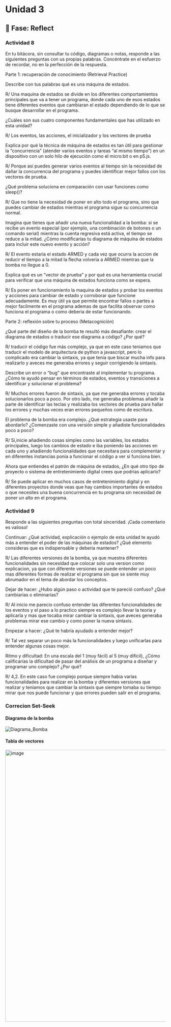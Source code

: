 # Unidad 3


## 🤔 Fase: Reflect


### Actividad 8

En tu bitácora, sin consultar tu código, diagramas o notas, responde a las siguientes preguntas con us propias palabras. Concéntrate en el esfuerzo de recordar, no en la perfección de la respuesta.

Parte 1: recuperación de conocimiento (Retrieval Practice)

Describe con tus palabras qué es una máquina de estados. 

R/ Una maquina de estados se divide en los diferentes comportamientos principales que va a tener un programa, donde cada uno de esos estados tiene diferentes eventos que cambiaran el estado dependiendo de lo que se busque desarrollar en el programa.


¿Cuáles son sus cuatro componentes fundamentales que has utilizado en esta unidad?

R/ Los eventos, las acciones, el inicializador y los vectores de prueba

Explica por qué la técnica de máquina de estados es tan útil para gestionar la “concurrencia” (atender varios eventos y tareas “al mismo tiempo”) en un dispositivo con un solo hilo de ejecución como el micro:bit o en p5.js. 

R/ Porque asi puedes generar varios eventos al tiempo sin la necesidad de dañar la concurrencia del programa y puedes identificar mejor fallos con los vectores de prueba.

¿Qué problema soluciona en comparación con usar funciones como sleep()?

R/ Que no tiene la necesidad de poner en alto todo el programa, sino que puedes cambiar de estados mientras el programa sigue su concurrencia normal.

Imagina que tienes que añadir una nueva funcionalidad a la bomba: si se recibe un evento especial (por ejemplo, una combinación de botones o un comando serial) mientras la cuenta regresiva está activa, el tiempo se reduce a la mitad. ¿Cómo modificarías tu diagrama de máquina de estados para incluir este nuevo evento y acción?

R/ El evento estaria el estado ARMED y cada vez que ocurra la accion de reducir el tiempo a la mitad la flecha volveria a ARMED mientras que la bomba no llegue a 0.

Explica qué es un “vector de prueba” y por qué es una herramienta crucial para verificar que una máquina de estados funciona como se espera.

R/ Es poner en funcionamiento la maquina de estados y probar los eventos y acciones para cambiar de estado y corroborar que funcione adecuadamente. Es muy útil ya que permite encontrar fallos o partes a mejor facilmente en el programa ademas de que facilita observar como funciona el programa o como deberia de estar funcionando.

Parte 2: reflexión sobre tu proceso (Metacognición)

¿Qué parte del diseño de la bomba te resultó más desafiante: crear el diagrama de estados o traducir ese diagrama a código? ¿Por qué?

R/ traducir el código fue más complejo, ya que en este caso teniamos que traducir el modelo de arquitectura de python a javascript, pero lo complicado era cambiar la sintaxis, ya que tenia que biscar mucha info para realizarlo y aveces me generaba errores y seguir corrigiendo la sintaxis.

Describe un error o “bug” que encontraste al implementar tu programa. ¿Cómo te ayudó pensar en términos de estados, eventos y transiciones a identificar y solucionar el problema?

R/ Muchos errores fueron de sintaxis, ya que me generaba errores y tocaba solucionarlos poco a poco. Por otro lado, me generaba problemas añadir la parte de identificar las teclas y realizaba los vectores de prueba para hallar los errores y muchas veces eran errores pequeños como de escritura.

El problema de la bomba era complejo. ¿Qué estrategia usaste para abordarlo? ¿Comenzaste con una versión simple y añadiste funcionalidades poco a poco?

R/ Si,inicie añadiendo cosas simples como las variables, los estados principales, luego los cambios de estado e iba poniendo las acciones en cada uno y añadiendo funcionalidades que necesitara para complementar y en diferentes instancias ponia a funcionar el código a ver si funciona bien.

Ahora que entiendes el patrón de máquina de estados, ¿En qué otro tipo de proyecto o sistema de entretenimiento digital crees que podrías aplicarlo?

R/ Se puede aplicar en muchos casos de entretenimiento digital y en diferentes proyectos donde veas que hay cambios importantes de estados o que necesites una buena concurrencia en tu programa sin necesidad de poner un alto en el programa.

### Actividad 9

Responde a las siguientes preguntas con total sinceridad. ¡Cada comentario es valioso!

Continuar: ¿Qué actividad, explicación o ejemplo de esta unidad te ayudó más a entender el poder de las máquinas de estados? ¿Qué elemento consideras que es indispensable y debería mantener?

R/ Las diferentes versiones de la bomba, ya que muestra diferentes funcionalidades sin necesidad que colocar solo una version como explicacion, ya que con diferente versiones se puede entender un poco mas diferentes formas de realizar el programa sin que se siente muy abrumador en el tema de abordar los conceptos.

Dejar de hacer: ¿Hubo algún paso o actividad que te pareció confuso? ¿Qué cambiarías o eliminarías?

R/ Al inicio me parecio confuso entender las diferentes funcionalidades de los eventos y el paso a lo practico siempre es complejo llevar la teoria y aplicarla y mas que tocaba mirar cambiar la sintaxis, que aveces generaba problemas mirar ese cambio y como poner la nueva sintaxis.

Empezar a hacer: ¿Qué te habría ayudado a entender mejor?

R/ Tal vez separar un poco más la funcionalidades y luego unificarlas para entender algunas cosas mejor.


Ritmo y dificultad: En una escala del 1 (muy fácil) al 5 (muy difícil), ¿Cómo calificarías la dificultad de pasar del análisis de un programa a diseñar y programar uno complejo? ¿Por qué?

R/ 4,2. En este caso fue complejo porque siempre habia varias funcionalidades para realizar en la bomba y diferentes versiones que realizar y teniamos que cambiar la sintaxis que siempre tomaba su tiempo mirar que nos puede funcionar y que errores pueden salir en el programa.




### Correcion Set-Seek

#### Diagrama de la bomba

![Diagrama_Bomba](https://github.com/user-attachments/assets/9a2e19b1-5fbb-4584-a27e-432e686d24d1)


#### Tabla de vectores


<img width="694" height="855" alt="image" src="https://github.com/user-attachments/assets/a564201d-2e8f-433b-974b-1a4508ae0f41" />


